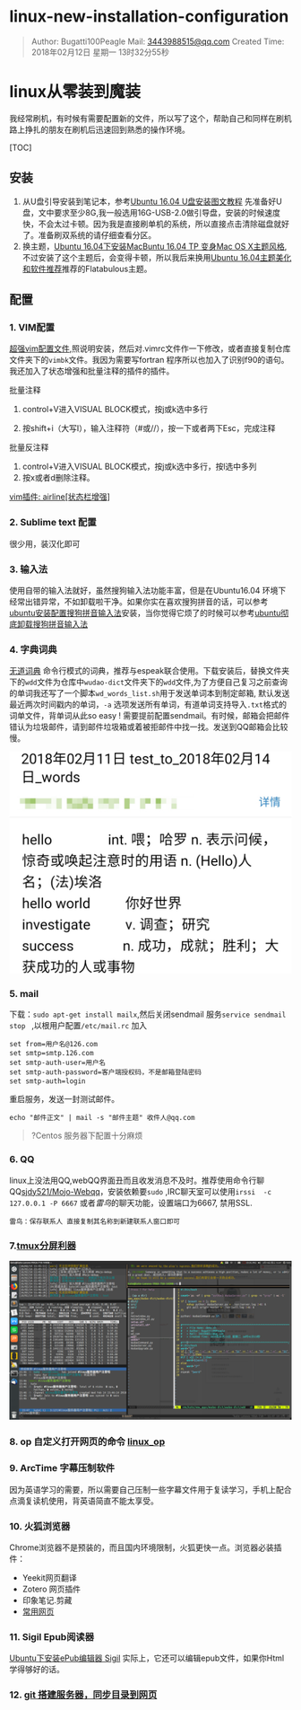 # linux-new-installation-configuration
> Author: Bugatti100Peagle  Mail: 3443988515@qq.com
> Created Time: 2018年02月12日 星期一 13时32分55秒

# linux从零装到魔装

我经常刷机，有时候有需要配置新的文件，所以写了这个，帮助自己和同样在刷机路上挣扎的朋友在刷机后迅速回到熟悉的操作环境。

[TOC]

## 安装

1. 从U盘引导安装到笔记本，参考[Ubuntu 16.04 U盘安装图文教程](http://www.linuxidc.com/Linux/2016-04/130520.htm) 
   先准备好U盘，文中要求至少8G,我一般选用16G-USB-2.0做引导盘，安装的时候速度快，不会太过卡顿。因为我是直接刷单机的系统，所以直接点击清除磁盘就好了。准备刷双系统的请仔细查看分区。
2. 换主题，[Ubuntu 16.04下安装MacBuntu 16.04 TP 变身Mac OS X主题风格](http://www.linuxidc.com/Linux/2016-06/131947.htm),不过安装了这个主题后，会变得卡顿，所以我后来换用[Ubuntu 16.04主题美化和软件推荐](http://www.linuxidc.com/Linux/2016-09/135165.htm)推荐的Flatabulous主题。

## 配置

### 1. VIM配置 

[超强vim配置文件](https://github.com/ma6174/vim-deprecated),照说明安装，然后对.vimrc文件作一下修改，或者直接复制仓库文件夹下的`vimbk`文件。我因为需要写fortran 程序所以也加入了识别f90的语句。我还加入了状态增强和批量注释的插件的插件。

批量注释

1. control+V进入VISUAL BLOCK模式，按j或k选中多行

2. 按shift+i（大写I），输入注释符（#或//），按一下或者两下Esc，完成注释

批量反注释

1. control+V进入VISUAL  BLOCK模式，按j或k选中多行，按l选中多列
2. 按x或者d删除注释。

[vim插件: airline[状态栏增强] ](http://www.wklken.me/posts/2015/06/07/vim-plugin-airline.html) 

### 2. Sublime text 配置

很少用，装汉化即可

### 3. 输入法

使用自带的输入法就好，虽然搜狗输入法功能丰富，但是在Ubuntu16.04 环境下经常出错异常，不如卸载啦干净。如果你实在喜欢搜狗拼音的话，可以参考[ubuntu安装配置搜狗拼音输入法](https://jingyan.baidu.com/article/a3aad71aa1abe7b1fa009641.html)安装，当你觉得它烦了的时候可以参考[ubuntu彻底卸载搜狗拼音输入法](https://jingyan.baidu.com/article/9faa723154c3dc473d28cb41.html) 

### 4. 字典词典

[无道词典](https://github.com/ChestnutHeng/Wudao-dict) 命令行模式的词典，推荐与espeak联合使用。下载安装后，替换文件夹下的`wdd`文件为仓库中`wudao-dict`文件夹下的`wdd`文件,为了方便自己复习之前查询的单词我还写了一个脚本`wd_words_list.sh`用于发送单词本到制定邮箱, 默认发送最近两次时间戳内的单词，`-a` 选项发送所有单词，有道单词支持导入`.txt`格式的词单文件，背单词从此so easy ! 需要提前配置sendmail。有时候，邮箱会把邮件错认为垃圾邮件，请到邮件垃圾箱或着被拒邮件中找一找。发送到QQ邮箱会比较慢。

![邮件效果](./pictures/wds_1.jpg)



### 5. mail

下载：`sudo apt-get install mailx`,然后关闭sendmail 服务`service sendmail stop ` ,以根用户配置`/etc/mail.rc` 加入

``` 
set from=用户名@126.com
set smtp=smtp.126.com
set smtp-auth-user=用户名
set smtp-auth-password=客户端授权码，不是邮箱登陆密码
set smtp-auth=login
```

重启服务，发送一封测试邮件。

`echo "邮件正文" | mail -s "邮件主题" 收件人@qq.com` 
> ?Centos 服务器下配置十分麻烦

### 6. QQ

linux上没法用QQ,webQQ界面丑而且收发消息不及时。推荐使用命令行聊QQ[sjdy521/Mojo-Webqq](https://github.com/sjdy521/Mojo-Webqq)，安装依赖要`sudo` ,IRC聊天室可以使用`irssi  -c 127.0.0.1 -P 6667` 或者*雷鸟*的聊天功能，设置端口为6667, 禁用SSL. 

```
雷鸟：保存联系人 直接复制其名称到新建联系人窗口即可
```

### 7.[tmux分屏利器](./tmux/tmux.md)

![tmux](./pictures/tmux_1.png)


### 8. op 自定义打开网页的命令 [linux_op](./op/linux_op.md)

### 9. ArcTime 字幕压制软件

因为英语学习的需要，所以需要自己压制一些字幕文件用于复读学习，手机上配合点滴复读机使用，背英语简直不能太享受。

### 10. 火狐浏览器

Chrome浏览器不是预装的，而且国内环境限制，火狐更快一点。浏览器必装插件：

- Yeekit网页翻译
- Zotero 网页插件
- 印象笔记.剪藏
- [常用网页](./common_web_pages.md)

### 11. Sigil Epub阅读器

[Ubuntu下安装ePub编辑器 Sigil](https://www.linuxidc.com/Linux/2012-12/75833.htm) 实际上，它还可以编辑epub文件，如果你Html学得够好的话。

### 12. [git 搭建服务器，同步目录到网页](./git_service.md) 